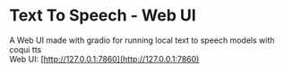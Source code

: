 # Text To Speech - Web UI
A Web UI made with gradio for running local text to speech models with coqui tts\
Web UI: [http://127.0.0.1:7860](http://127.0.0.1:7860)
